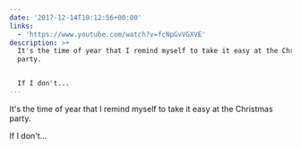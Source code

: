 ```yaml
---
date: '2017-12-14T10:12:56+00:00'
links:
  - 'https://www.youtube.com/watch?v=fcNpGvVGXVE'
description: >+
  It's the time of year that I remind myself to take it easy at the Christmas
  party.


  If I don't...
---
```

It's the time of year that I remind myself to take it easy at the Christmas party.

If I don't...


